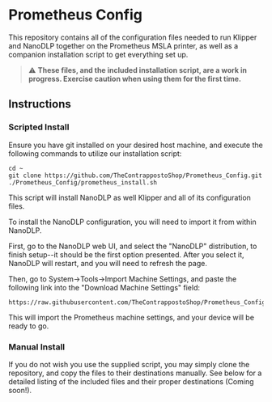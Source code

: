 # Prometheus Config
This repository contains all of the configuration files needed to run Klipper 
and NanoDLP together on the Prometheus MSLA printer, as well as a companion 
installation script to get everything set up.

> :warning: **These files, and the included installation script, are a work in 
progress. Exercise caution when using them for the first time.**

## Instructions

### Scripted Install

Ensure you have git installed on your desired host machine, and execute the
following commands to utilize our installation script:
```
cd ~
git clone https://github.com/TheContrappostoShop/Prometheus_Config.git
./Prometheus_Config/prometheus_install.sh
```

This script will install NanoDLP as well Klipper and all of its configuration 
files. 

To install the NanoDLP configuration, you will need to import it from 
within NanoDLP. 

First, go to the NanoDLP web UI, and select the "NanoDLP" distribution, to finish
setup--it should be the first option presented. After you select it, NanoDLP will
restart, and you will need to refresh the page.

Then, go to System->Tools->Import Machine Settings, and paste the following link
into the "Download Machine Settings" field:
```
https://raw.githubusercontent.com/TheContrappostoShop/Prometheus_Config/main/nanodlp_db/machine.json
```
This will import the Prometheus machine settings, and your device will be ready
to go.

### Manual Install

If you do not wish you use the supplied script, you may simply clone the 
repository, and copy the files to their destinations manually. See below for a 
detailed listing of the included files and their proper destinations (Coming 
soon!).